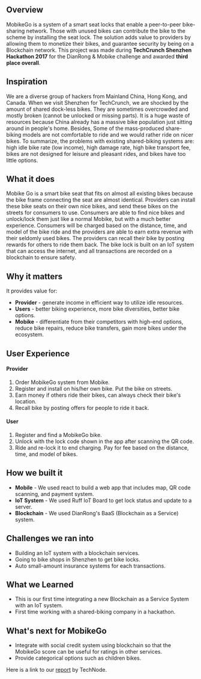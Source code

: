 ## Overview
MobikeGo is a system of a smart seat locks that enable a peer-to-peer bike-sharing network. Those with unused bikes can contribute the bike to the scheme by installing the seat lock. The solution adds value to providers by allowing them to monetize their bikes, and guarantee security by being on a Blockchain network.
This project was made during **TechCrunch Shenzhen Hackathon 2017** for the DianRong & Mobike challenge and awarded **third place overall**.

## Inspiration
We are a diverse group of hackers from Mainland China, Hong Kong, and Canada. When we visit Shenzhen for TechCrunch, we are shocked by the amount of shared dock-less bikes. They are sometimes overcrowded and mostly broken (cannot be unlocked or missing parts). It is a huge waste of resources because China already has a massive bike population just sitting around in people's home. Besides, Some of the mass-produced share-biking models are not comfortable to ride and we would rather ride on nicer bikes.
To summarize, the problems with existing shared-biking systems are: high idle bike rate (low income), high damage rate, high bike transport fee, bikes are not designed for leisure and pleasant rides, and bikes have too little options.

## What it does
Mobike Go is a smart bike seat that fits on almost all existing bikes because the bike frame connecting the seat are almost identical. Providers can install these bike seats on their own nice bikes, and send these bikes on the streets for consumers to use. Consumers are able to find nice bikes and unlock/lock them just like a normal Mobike, but with a much better experience. Consumers will be charged based on the distance, time, and model of the bike ride and the providers are able to earn extra revenue with their seldomly used bikes. The providers can recall their bike by posting rewards for others to ride them back. The bike lock is built on an IoT system that can access the internet, and all transactions are recorded on a blockchain to ensure safety.

## Why it matters
It provides value for:
* **Provider** - generate income in efficient way to utilize idle resources.
* **Users** - better biking experience, more bike diversities, better bike options.
* **Mobike** - differentiate from their competitors with high-end options, reduce bike repairs, reduce bike transfers, gain more bikes under the ecosystem.

## User Experience
#### Provider
1. Order MobikeGo system from Mobike.
2. Register and install on his/her own bike. Put the bike on streets.
3. Earn money if others ride their bikes, can always check their bike's location.
4. Recall bike by posting offers for people to ride it back.

#### User
1. Register and find a MobikeGo bike.
2. Unlock with the lock code shown in the app after scanning the QR code.
3. Ride and re-lock it to end charging. Pay for fee based on the distance, time, and model of bikes.

## How we built it
* **Mobile** - We used react to build a web app that includes map, QR code scanning, and payment system.
* **IoT System** - We used Ruff IoT Board to get lock status and update to a server.
* **Blockchain** - We used DianRong's BaaS (Blockchain as a Service) system.

## Challenges we ran into
* Building an IoT system with a blockchain services.
* Going to bike shops in Shenzhen to get bike locks.
* Auto small-amount insurance systems for each transactions.

## What we Learned
* This is our first time integrating a new Blockchain as a Service System with an IoT system.
* First time working with a shared-biking company in a hackathon.

## What's next for MobikeGo
* Integrate with social credit system using blockchain so that the MobikeGo score can be useful for ratings in other services.
* Provide categorical options such as children bikes.

Here is a link to our [report](https://technode.com/2017/06/19/techcrunch-shenzhen-2017-hackathon-2/) by TechNode.

